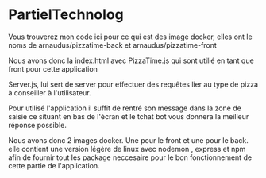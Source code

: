 # PartielTechnolog

Vous trouverez mon code ici 
pour ce qui est des image docker, elles ont le noms de arnaudus/pizzatime-back et arnaudus/pizzatime-front

Nous avons donc la index.html avec PizzaTime.js qui sont utilié en tant que front pour cette application 

Server.js, lui sert de server pour effectuer des requêtes lier au type de pizza à conseiller à l'utilisateur. 

Pour utilisé l'application il suffit de rentré son message dans la zone de saisie ce situant en bas de l'écran et le tchat bot vous donnera la meilleur réponse possible.  

Nous avons donc 2 images docker. Une pour le front et une pour le back. elle contient une version légère de linux avec nodemon , express et npm afin de fournir tout les package neccesaire pour le bon fonctionnement de cette partie de l'application. 
